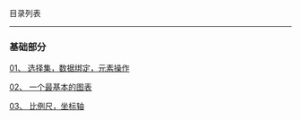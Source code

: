 目录列表

----


### 基础部分

[01、 选择集，数据绑定，元素操作](https://github.com/hanekaoru/WebLearningNotes/blob/master/d3/note/basic/01.md)

[02、 一个最基本的图表](https://github.com/hanekaoru/WebLearningNotes/blob/master/d3/note/basic/02.md)

[03、 比例尺，坐标轴](https://github.com/hanekaoru/WebLearningNotes/blob/master/d3/note/basic/03.md)